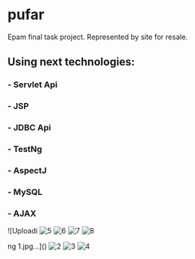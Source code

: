 # pufar
Epam final task project. Represented by site for resale. 

## Using next technologies:

   ### - Servlet Api
   ### - JSP
   ### - JDBC Api
   ### - TestNg
   ### - AspectJ
   ### - MySQL
   ### - AJAX
      
![Uploadi
![5](https://user-images.githubusercontent.com/43682428/51968559-ec43ff00-247a-11e9-90d9-51f0319e216a.jpg)
![6](https://user-images.githubusercontent.com/43682428/51968560-ec43ff00-247a-11e9-8a0d-35d4302ee32c.jpg)
![7](https://user-images.githubusercontent.com/43682428/51968562-ec43ff00-247a-11e9-8599-5309bb3b584c.jpg)
![8](https://user-images.githubusercontent.com/43682428/51968563-ec43ff00-247a-11e9-8b2f-a0e1bdeca1ca.jpg)



ng 1.jpg…]()
![2](https://user-images.githubusercontent.com/43682428/51968555-ebab6880-247a-11e9-9eec-51449ddaef60.jpg)
![3](https://user-images.githubusercontent.com/43682428/51968556-ebab6880-247a-11e9-9fe6-fe6827c249e2.jpg)
![4](https://user-images.githubusercontent.com/43682428/51968557-ebab6880-247a-11e9-92c9-f7e6fb301769.jpg)


